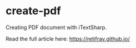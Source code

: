 # create-pdf

Creating PDF document with iTextSharp.

Read the full article here: https://retifrav.github.io/